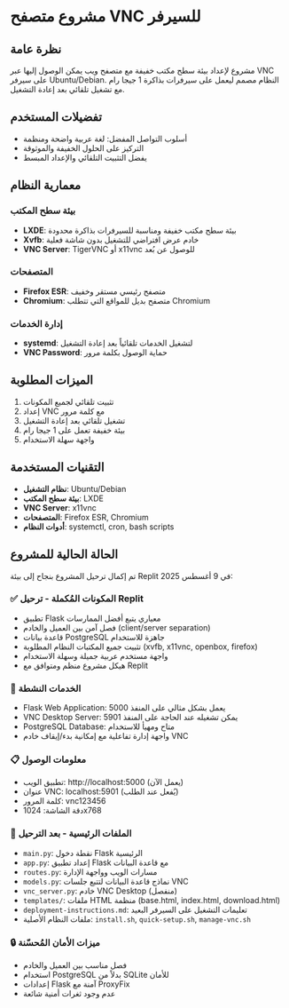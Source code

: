 # مشروع متصفح VNC للسيرفر

## نظرة عامة

مشروع لإعداد بيئة سطح مكتب خفيفة مع متصفح ويب يمكن الوصول إليها عبر VNC على سيرفر Ubuntu/Debian. النظام مصمم ليعمل على سيرفرات بذاكرة 1 جيجا رام مع تشغيل تلقائي بعد إعادة التشغيل.

## تفضيلات المستخدم

- أسلوب التواصل المفضل: لغة عربية واضحة ومنظمة
- التركيز على الحلول الخفيفة والموثوقة
- يفضل التثبيت التلقائي والإعداد المبسط

## معمارية النظام

### بيئة سطح المكتب
- **LXDE**: بيئة سطح مكتب خفيفة ومناسبة للسيرفرات بذاكرة محدودة
- **Xvfb**: خادم عرض افتراضي للتشغيل بدون شاشة فعلية
- **VNC Server**: TigerVNC أو x11vnc للوصول عن بُعد

### المتصفحات
- **Firefox ESR**: متصفح رئيسي مستقر وخفيف
- **Chromium**: متصفح بديل للمواقع التي تتطلب Chromium

### إدارة الخدمات
- **systemd**: لتشغيل الخدمات تلقائياً بعد إعادة التشغيل
- **VNC Password**: حماية الوصول بكلمة مرور

## الميزات المطلوبة

1. تثبيت تلقائي لجميع المكونات
2. إعداد VNC مع كلمة مرور
3. تشغيل تلقائي بعد إعادة التشغيل
4. بيئة خفيفة تعمل على 1 جيجا رام
5. واجهة سهلة الاستخدام

## التقنيات المستخدمة

- **نظام التشغيل**: Ubuntu/Debian
- **بيئة سطح المكتب**: LXDE
- **VNC Server**: x11vnc
- **المتصفحات**: Firefox ESR, Chromium
- **أدوات النظام**: systemctl, cron, bash scripts

## الحالة الحالية للمشروع

تم إكمال ترحيل المشروع بنجاح إلى بيئة Replit في 9 أغسطس 2025:

### ✅ المكونات المُكملة - ترحيل Replit
- تطبيق Flask معياري يتبع أفضل الممارسات
- فصل آمن بين العميل والخادم (client/server separation)
- قاعدة بيانات PostgreSQL جاهزة للاستخدام
- تثبيت جميع المكتبات النظام المطلوبة (xvfb, x11vnc, openbox, firefox)
- واجهة مستخدم عربية جميلة وسهلة الاستخدام
- هيكل مشروع منظم ومتوافق مع Replit

### 🚀 الخدمات النشطة
- Flask Web Application: يعمل بشكل مثالي على المنفذ 5000
- VNC Desktop Server: يمكن تشغيله عند الحاجة على المنفذ 5901
- PostgreSQL Database: متاح ومهيأ للاستخدام
- واجهة إدارة تفاعلية مع إمكانية بدء/إيقاف خادم VNC

### 📋 معلومات الوصول
- تطبيق الويب: http://localhost:5000 (يعمل الآن)
- عنوان VNC: localhost:5901 (يُفعل عند الطلب)
- كلمة المرور: vnc123456
- دقة الشاشة: 1024x768

### 🔧 الملفات الرئيسية - بعد الترحيل
- `main.py`: نقطة دخول Flask الرئيسية
- `app.py`: إعداد تطبيق Flask مع قاعدة البيانات
- `routes.py`: مسارات الويب وواجهة الإدارة
- `models.py`: نماذج قاعدة البيانات لتتبع جلسات VNC
- `vnc_server.py`: خادم VNC Desktop (منفصل)
- `templates/`: ملفات HTML منظمة (base.html, index.html, download.html)
- `deployment-instructions.md`: تعليمات التشغيل على السيرفر البعيد
- ملفات النظام الأصلية: `install.sh`, `quick-setup.sh`, `manage-vnc.sh`

### 🔒 ميزات الأمان المُحسّنة
- فصل مناسب بين العميل والخادم
- استخدام PostgreSQL بدلاً من SQLite للأمان
- إعدادات Flask آمنة مع ProxyFix
- عدم وجود ثغرات أمنية شائعة